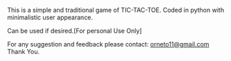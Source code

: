 This is a simple and traditional game of TIC-TAC-TOE.
Coded in python with minimalistic user appearance.

Can be used if desired.[For personal Use Only]


For any suggestion and feedback please contact:
orneto11@gmail.com
Thank You.
